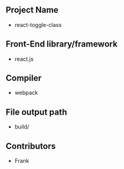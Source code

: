 ## Project Name

  - react-toggle-class

## Front-End library/framework

  - react.js

## Compiler

  - webpack

## File output path

  - build/

## Contributors

  - Frank


